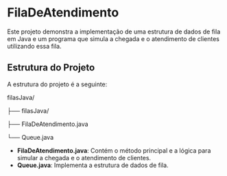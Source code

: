 # FilaDeAtendimento

Este projeto demonstra a implementação de uma estrutura de dados de fila em Java e um programa que simula a chegada e o atendimento de clientes utilizando essa fila.

## Estrutura do Projeto

A estrutura do projeto é a seguinte:

filasJava/

├── filasJava/

   ├── FilaDeAtendimento.java
   
   └── Queue.java


- **FilaDeAtendimento.java**: Contém o método principal e a lógica para simular a chegada e o atendimento de clientes.
- **Queue.java**: Implementa a estrutura de dados de fila.
